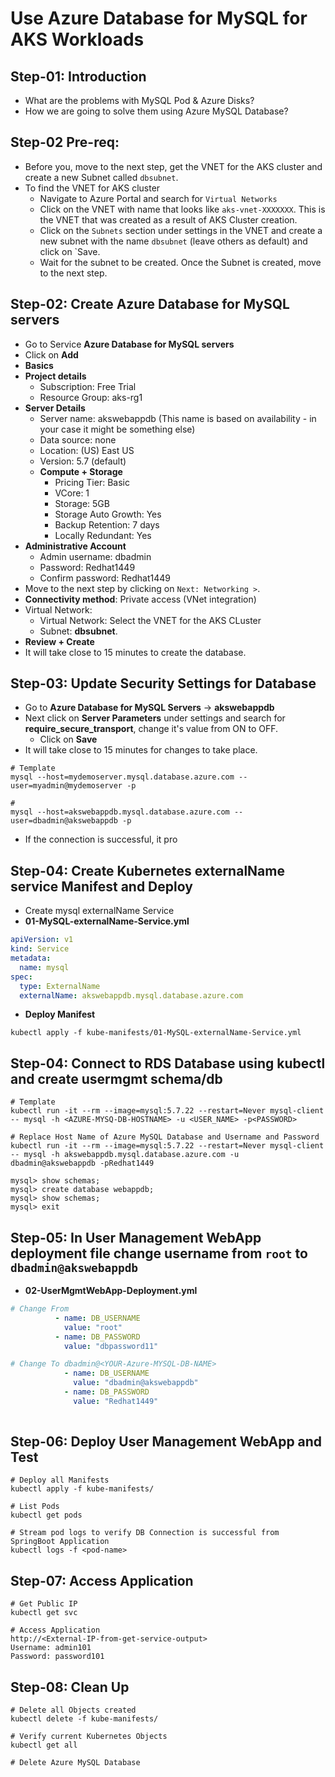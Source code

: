 # Use Azure Database for MySQL for AKS Workloads

## Step-01: Introduction
- What are the problems with MySQL Pod & Azure Disks? 
- How we are going to solve them using Azure MySQL Database?

## Step-02 Pre-req:
- Before you, move to the next step, get the VNET for the AKS cluster and create a new Subnet called `dbsubnet`.
- To find the VNET for AKS cluster
  - Navigate to Azure Portal and search for `Virtual Networks`
  - Click on the VNET with name that looks like `aks-vnet-XXXXXXX`. This is the VNET that was created as a result of AKS Cluster creation.
  - Click on the `Subnets` section under settings in the VNET and create a new subnet with the name `dbsubnet` (leave others as default) and click on `Save.
  - Wait for the subnet to be created. Once the Subnet is created, move to the next step.
## Step-02: Create Azure Database for MySQL servers
- Go to Service **Azure Database for MySQL servers**
- Click on **Add**
- **Basics**
- **Project details**
  - Subscription: Free Trial
  - Resource Group: aks-rg1
- **Server Details**
  - Server name: akswebappdb (This name is based on availability - in your case it might be something else)
  - Data source: none
  - Location: (US) East US
  - Version: 5.7 (default)
  - **Compute + Storage**
    - Pricing Tier: Basic
    - VCore: 1
    - Storage: 5GB
    - Storage Auto Growth: Yes
    - Backup Retention: 7 days
    - Locally Redundant: Yes
- **Administrative Account**      
  - Admin username: dbadmin
  - Password: Redhat1449
  - Confirm password: Redhat1449
- Move to the next step by clicking on `Next: Networking >`.
- **Connectivity method**: Private access (VNet integration)
- Virtual Network:
  - Virtual Network: Select the VNET for the AKS CLuster
  - Subnet: **dbsubnet**.
- **Review + Create**  
- It will take close to 15 minutes to create the database. 

## Step-03: Update Security Settings for Database
- Go to **Azure Database for MySQL Servers** -> **akswebappdb**
- Next click on **Server Parameters** under settings and search for **require_secure_transport**, change it's value from ON to OFF.
  - Click on **Save**
- It will take close to 15 minutes for changes to take place. 

```
# Template
mysql --host=mydemoserver.mysql.database.azure.com --user=myadmin@mydemoserver -p

# 
mysql --host=akswebappdb.mysql.database.azure.com --user=dbadmin@akswebappdb -p
```
- If the connection is successful, it pro
## Step-04: Create Kubernetes externalName service Manifest and Deploy
- Create mysql externalName Service
- **01-MySQL-externalName-Service.yml**
```yml
apiVersion: v1
kind: Service
metadata:
  name: mysql
spec:
  type: ExternalName
  externalName: akswebappdb.mysql.database.azure.com
```
 - **Deploy Manifest**
```
kubectl apply -f kube-manifests/01-MySQL-externalName-Service.yml
```
## Step-04:  Connect to RDS Database using kubectl and create usermgmt schema/db
```
# Template
kubectl run -it --rm --image=mysql:5.7.22 --restart=Never mysql-client -- mysql -h <AZURE-MYSQ-DB-HOSTNAME> -u <USER_NAME> -p<PASSWORD>

# Replace Host Name of Azure MySQL Database and Username and Password
kubectl run -it --rm --image=mysql:5.7.22 --restart=Never mysql-client -- mysql -h akswebappdb.mysql.database.azure.com -u dbadmin@akswebappdb -pRedhat1449

mysql> show schemas;
mysql> create database webappdb;
mysql> show schemas;
mysql> exit
```
## Step-05: In User Management WebApp deployment file change username from `root` to `dbadmin@akswebappdb`
- **02-UserMgmtWebApp-Deployment.yml**
```yml
# Change From
          - name: DB_USERNAME
            value: "root"
          - name: DB_PASSWORD
            value: "dbpassword11"               

# Change To dbadmin@<YOUR-Azure-MYSQL-DB-NAME>
            - name: DB_USERNAME
              value: "dbadmin@akswebappdb"            
            - name: DB_PASSWORD
              value: "Redhat1449"                  
             
```

## Step-06: Deploy User Management WebApp and Test
```
# Deploy all Manifests
kubectl apply -f kube-manifests/

# List Pods
kubectl get pods

# Stream pod logs to verify DB Connection is successful from SpringBoot Application
kubectl logs -f <pod-name>
```
## Step-07: Access Application
```
# Get Public IP
kubectl get svc

# Access Application
http://<External-IP-from-get-service-output>
Username: admin101
Password: password101
```

## Step-08: Clean Up 
```
# Delete all Objects created
kubectl delete -f kube-manifests/

# Verify current Kubernetes Objects
kubectl get all

# Delete Azure MySQL Database
```
